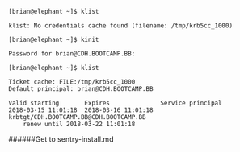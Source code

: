 `[brian@elephant ~]$ klist`
```
klist: No credentials cache found (filename: /tmp/krb5cc_1000)
```
`[brian@elephant ~]$ kinit`
```
Password for brian@CDH.BOOTCAMP.BB:
```
`[brian@elephant ~]$ klist`
```
Ticket cache: FILE:/tmp/krb5cc_1000
Default principal: brian@CDH.BOOTCAMP.BB

Valid starting       Expires              Service principal
2018-03-15 11:01:18  2018-03-16 11:01:18  krbtgt/CDH.BOOTCAMP.BB@CDH.BOOTCAMP.BB
	renew until 2018-03-22 11:01:18
```

######Get to sentry-install.md
